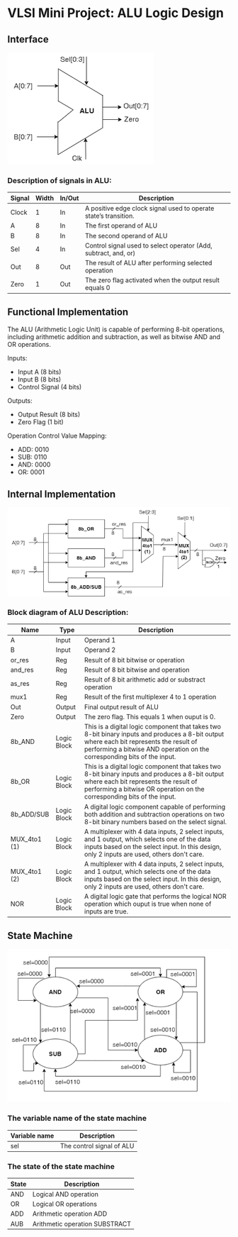 # VLSI Mini Project: ALU Logic Design

## Interface

![Interface](Design/interface.png)

### Description of signals in ALU:

| Signal | Width | In/Out | Description                                                      |
| ------ | ----- | ------ | ---------------------------------------------------------------- |
| Clock  | 1     | In     | A positive edge clock signal used to operate state’s transition. |
| A      | 8     | In     | The first operand of ALU                                         |
| B      | 8     | In     | The second operand of ALU                                        |
| Sel    | 4     | In     | Control signal used to select operator (Add, subtract, and, or)  |
| Out    | 8     | Out    | The result of ALU after performing selected operation            |
| Zero   | 1     | Out    | The zero flag activated when the output result equals 0          |

## Functional Implementation

The ALU (Arithmetic Logic Unit) is capable of performing 8-bit operations, including arithmetic addition and subtraction, as well as bitwise AND and OR operations.

Inputs:

- Input A (8 bits)
- Input B (8 bits)
- Control Signal (4 bits)

Outputs:

- Output Result (8 bits)
- Zero Flag (1 bit)

Operation Control Value Mapping:

- ADD: 0010
- SUB: 0110
- AND: 0000
- OR: 0001

## Internal Implementation

![internal](Design/internal.png)

### Block diagram of ALU Description:

| Name         | Type        | Description                                                                                                                                                                                                         |
| ------------ | ----------- | ------------------------------------------------------------------------------------------------------------------------------------------------------------------------------------------------------------------- |
| A            | Input       | Operand 1                                                                                                                                                                                                           |
| B            | Input       | Operand 2                                                                                                                                                                                                           |
| or_res       | Reg         | Result of 8 bit bitwise or operation                                                                                                                                                                                |
| and_res      | Reg         | Result of 8 bit bitwise and operation                                                                                                                                                                               |
| as_res       | Reg         | Result of 8 bit arithmetic add or substract operation                                                                                                                                                               |
| mux1         | Reg         | Result of the first multiplexer 4 to 1 operation                                                                                                                                                                    |
| Out          | Output      | Final output result of ALU                                                                                                                                                                                          |
| Zero         | Output      | The zero flag. This equals 1 when ouput is 0.                                                                                                                                                                       |
| 8b_AND       | Logic Block | This is a digital logic component that takes two 8-bit binary inputs and produces a 8-bit output where each bit represents the result of performing a bitwise AND operation on the corresponding bits of the input. |
| 8b_OR        | Logic Block | This is a digital logic component that takes two 8-bit binary inputs and produces a 8-bit output where each bit represents the result of performing a bitwise OR operation on the corresponding bits of the input.  |
| 8b_ADD/SUB   | Logic Block | A digital logic component capable of performing both addition and subtraction operations on two 8-bit binary numbers based on the select signal.                                                                    |
| MUX_4to1 (1) | Logic Block | A multiplexer with 4 data inputs, 2 select inputs, and 1 output, which selects one of the data inputs based on the select input. In this design, only 2 inputs are used, others don't care.                         |
| MUX_4to1 (2) | Logic Block | A multiplexer with 4 data inputs, 2 select inputs, and 1 output, which selects one of the data inputs based on the select input. In this design, only 2 inputs are used, others don't care.                         |
| NOR          | Logic Block | A digital logic gate that performs the logical NOR operation which ouput is true when none of inputs are true.                                                                                                      |

## State Machine

![State](Design/state.png)

### The variable name of the state machine


|     Variable name    |     Description           |
|----------------------|---------------------------|
|     sel              | The control signal of ALU |

### The state of the state machine

|     State    |     Description                |
|--------------|--------------------------------|
| AND          | Logical AND operation          |
| OR           | Logical OR operations          |
| ADD          | Arithmetic operation ADD       |
| AUB          | Arithmetic operation SUBSTRACT |